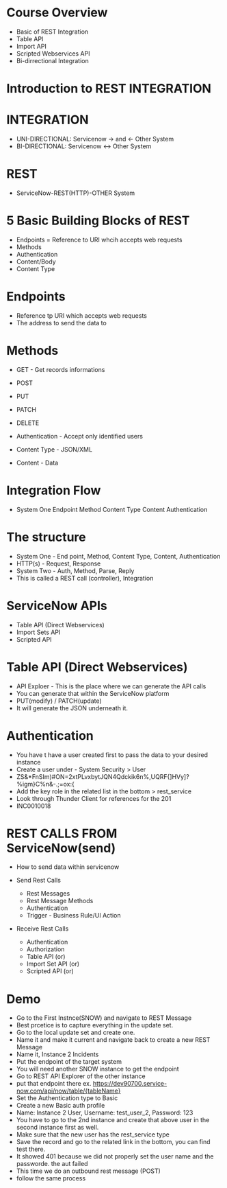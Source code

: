 # Course Overview
- Basic of REST Integration
- Table API
- Import API
- Scripted Webservices API
- Bi-dirrectional Integration


# Introduction to REST INTEGRATION

# INTEGRATION
- UNI-DIRECTIONAL: Servicenow -> and <- Other System
- BI-DIRECTIONAL: Servicenow <-> Other System

# REST
- ServiceNow-REST(HTTP)-OTHER System
# 5 Basic Building Blocks of REST
- Endpoints = Reference to URI whcih accepts web requests
- Methods
- Authentication
- Content/Body
- Content Type


# Endpoints
- Reference tp URI which accepts web requests
- The address to send the data to

# Methods
- GET - Get records informations
- POST
- PUT
- PATCH
- DELETE

- Authentication - Accept only identified users
- Content Type - JSON/XML
- Content - Data
# Integration Flow
- System One
    Endpoint
    Method
    Content Type
    Content
    Authentication

# The structure
- System One - End point, Method, Content Type, Content, Authentication
- HTTP(s) - Request, Response
- System Two - Auth, Method, Parse, Reply
- This is called a REST call (controller), Integration

# ServiceNow APIs
- Table API (Direct Webservices)
- Import Sets API
- Scripted API

# Table API (Direct Webservices)

- API Exploer - This is the place where we can generate the API calls 
- You can generate that within the ServiceNow platform
- PUT(modify) / PATCH(update)
- It will generate the JSON underneath it. 

# Authentication 
- You have t have a user created first to pass the data to your desired instance
- Create a user under - System Security > User
- ZS&*FnSIm)#ON=2xtPLvxbytJQN4Qdckik6n%,UQRF{]HVy]?%igm}C%n&-.;=ox:{
- Add the key role in the related list in the bottom > rest_service
- Look through Thunder Client for references for the 201
- INC0010018	

# REST CALLS FROM ServiceNow(send)
- How to send data within servicenow

- Send Rest Calls
    - Rest Messages
    - Rest Message Methods
    - Authentication
    - Trigger - Business Rule/UI Action

- Receive Rest Calls
    - Authentication
    - Authorization
    - Table API (or)
    - Import Set API (or)
    - Scripted API (or) 

# Demo
- Go to the First Instnce(SNOW) and navigate to REST Message
- Best prcetice is to capture everything in the update set. 
- Go to the local update set and create one. 
- Name it and make it current and navigate back to create a new REST Message
- Name it, Instance 2 Incidents
- Put the endpoint of the target system 
- You will need another SNOW instance to get the endpoint 
- Go to REST API Explorer of the other instance 
- put that endpoint there ex. https://dev90700.service-now.com/api/now/table/{tableName}
- Set the Authentication type to Basic
- Create a new Basic auth profile
- Name: Instance 2 User, Username: test_user_2, Password: 123
- You have to go to the 2nd instance and create that above user in the second instance first as well. 
- Make sure that the new user has the rest_service type 
- Save the record and go to the related link in the bottom, you can find test there. 
- It showed 401 because we did not properly set the user name and the passworde. the aut failed
- This time we do an outbound rest message (POST)
- follow the same process

